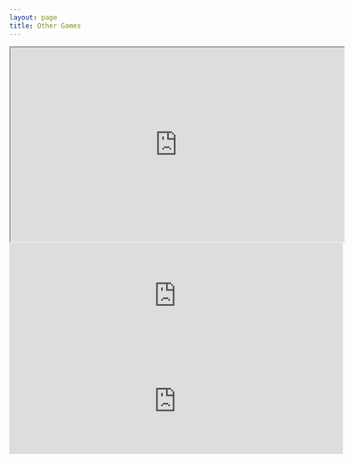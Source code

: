 ```yaml
---
layout: page
title: Other Games
---
```

<iframe src="https://docs.google.com/spreadsheets/d/e/2PACX-1vR4sO6ED4rha92bKLDoIL-NhjLWGAvbDK4jEZFNRo7BBx1zHmERwvIQ55aKZGKcUU7IiWKZpQPXO8eR/pubhtml?widget=true&amp;headers=false" width="600" height="350"></iframe>

<iframe src="https://store.steampowered.com/widget/1977530/" frameborder="0" width="600" height="190"></iframe>
<iframe src="https://store.steampowered.com/widget/2709570/" frameborder="0" width="600" height="190"></iframe>

